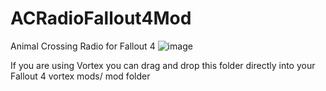 # ACRadioFallout4Mod
Animal Crossing Radio for Fallout 4
![image](https://user-images.githubusercontent.com/49413371/179381759-880f4946-4fe7-426a-a0b3-8f57bbe6abec.png)

If you are using Vortex you can drag and drop this folder directly into your Fallout 4 vortex mods/ mod folder
